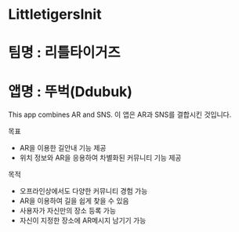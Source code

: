 # LittletigersInit
# 팀명 : 리틀타이거즈
# 앱명 : 뚜벅(Ddubuk)

This app combines AR and SNS.
이 앱은 AR과 SNS를 결합시킨 것입니다.

목표
- AR을 이용한 길안내 기능 제공
- 위치 정보와 AR을 응용하여 차별화된 커뮤니티 기능 제공

목적
- 오프라인상에서도 다양한 커뮤니티 경험 가능
- AR을 이용하여 길을 쉽게 찾을 수 있음 
- 사용자가 자신만의 장소 등록 가능
- 자신이 지정한 장소에 AR메시지 남기기 가능
